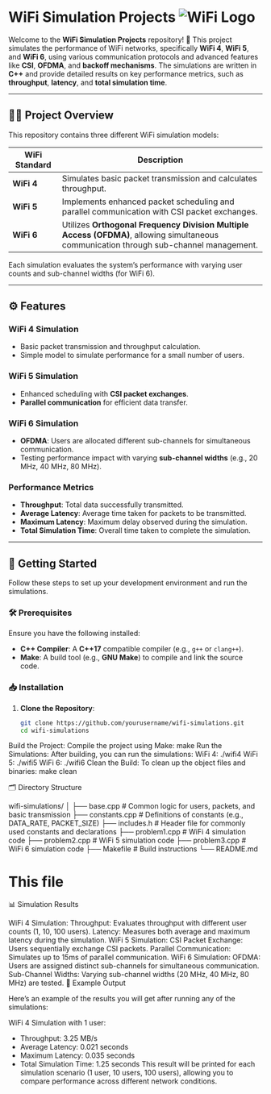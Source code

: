# WiFi Simulation Projects ![WiFi Logo](https://img.icons8.com/ios-filled/50/000000/wifi.png)

Welcome to the **WiFi Simulation Projects** repository! 🚀 This project simulates the performance of WiFi networks, specifically **WiFi 4**, **WiFi 5**, and **WiFi 6**, using various communication protocols and advanced features like **CSI**, **OFDMA**, and **backoff mechanisms**. The simulations are written in **C++** and provide detailed results on key performance metrics, such as **throughput**, **latency**, and **total simulation time**.

---

## 🧑‍💻 Project Overview

This repository contains three different WiFi simulation models:

| WiFi Standard | Description |
| ------------- | ----------- |
| **WiFi 4**    | Simulates basic packet transmission and calculates throughput. |
| **WiFi 5**    | Implements enhanced packet scheduling and parallel communication with CSI packet exchanges. |
| **WiFi 6**    | Utilizes **Orthogonal Frequency Division Multiple Access (OFDMA)**, allowing simultaneous communication through sub-channel management. |

Each simulation evaluates the system’s performance with varying user counts and sub-channel widths (for WiFi 6).

---

## ⚙️ Features

### **WiFi 4 Simulation**
- Basic packet transmission and throughput calculation.
- Simple model to simulate performance for a small number of users.

### **WiFi 5 Simulation**
- Enhanced scheduling with **CSI packet exchanges**.
- **Parallel communication** for efficient data transfer.

### **WiFi 6 Simulation**
- **OFDMA**: Users are allocated different sub-channels for simultaneous communication.
- Testing performance impact with varying **sub-channel widths** (e.g., 20 MHz, 40 MHz, 80 MHz).

### **Performance Metrics**
- **Throughput**: Total data successfully transmitted.
- **Average Latency**: Average time taken for packets to be transmitted.
- **Maximum Latency**: Maximum delay observed during the simulation.
- **Total Simulation Time**: Overall time taken to complete the simulation.

---

## 🚀 Getting Started

Follow these steps to set up your development environment and run the simulations.

### 🛠️ Prerequisites

Ensure you have the following installed:
- **C++ Compiler**: A **C++17** compatible compiler (e.g., `g++` or `clang++`).
- **Make**: A build tool (e.g., **GNU Make**) to compile and link the source code.

### 📥 Installation

1. **Clone the Repository**:
   ```bash
   git clone https://github.com/yourusername/wifi-simulations.git
   cd wifi-simulations
Build the Project: Compile the project using Make:
make
Run the Simulations: After building, you can run the simulations:
WiFi 4:
./wifi4
WiFi 5:
./wifi5
WiFi 6:
./wifi6
Clean the Build: To clean up the object files and binaries:
make clean

🗂️ Directory Structure

wifi-simulations/
│
├── base.cpp          # Common logic for users, packets, and basic transmission
├── constants.cpp     # Definitions of constants (e.g., DATA_RATE, PACKET_SIZE)
├── includes.h        # Header file for commonly used constants and declarations
├── problem1.cpp      # WiFi 4 simulation code
├── problem2.cpp      # WiFi 5 simulation code
├── problem3.cpp      # WiFi 6 simulation code
├── Makefile          # Build instructions
└── README.md


# This file
📊 Simulation Results

WiFi 4 Simulation:
Throughput: Evaluates throughput with different user counts (1, 10, 100 users).
Latency: Measures both average and maximum latency during the simulation.
WiFi 5 Simulation:
CSI Packet Exchange: Users sequentially exchange CSI packets.
Parallel Communication: Simulates up to 15ms of parallel communication.
WiFi 6 Simulation:
OFDMA: Users are assigned distinct sub-channels for simultaneous communication.
Sub-Channel Widths: Varying sub-channel widths (20 MHz, 40 MHz, 80 MHz) are tested.
📌 Example Output

Here’s an example of the results you will get after running any of the simulations:

WiFi 4 Simulation with 1 user:
- Throughput: 3.25 MB/s
- Average Latency: 0.021 seconds
- Maximum Latency: 0.035 seconds
- Total Simulation Time: 1.25 seconds
This result will be printed for each simulation scenario (1 user, 10 users, 100 users), allowing you to compare performance across different network conditions.
